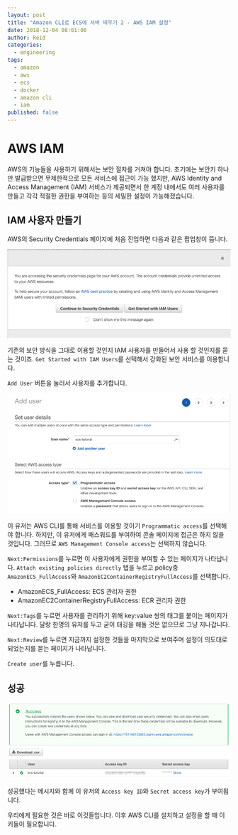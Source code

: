 ```yaml
---
layout: post
title: "Amazon CLI로 ECS에 서버 띄우기 2 - AWS IAM 설정"
date: 2018-12-04 08:01:00
author: Reid
categories:
  - engineering
tags:
  - amazon
  - aws
  - ecs
  - docker
  - amazon cli
  - iam
published: false
---
```

# AWS IAM
AWS의 기능들을 사용하기 위해서는 보안 절차를 거쳐야 합니다. 초기에는 보안키 하나만 발급받으면 무제한적으로 모든 서비스에 접근이 가능 했지만, AWS Identity and Access Management (IAM) 서비스가 제공되면서 한 계정 내에서도 여러 사용자를 만들고 각각 적절한 권한을 부여하는 등의 세밀한 설정이 가능해졌습니다.
## IAM 사용자 만들기
AWS의 Security Credentials 페이지에 처음 진입하면 다음과 같은 팝업창이 뜹니다.

![](/assets/iam-popup.png)

기존의 보안 방식을 그대로 이용할 것인지 IAM 사용자를 만들어서 사용 할 것인지를 묻는 것이죠. `Get Started with IAM Users`를 선택해서 강화된 보안 서비스를 이용합니다.

`Add User` 버튼을 눌러서 사용자를 추가합니다.

![](/assets/iam-add-user.png)

이 유저는 AWS CLI를 통해 서비스를 이용할 것이기 `Programmatic access`를 선택해야 합니다. 하지만, 이 유저에게 패스워드를 부여하여 콘솔 페이지에 접근은 하지 않을 것입니다. 그러므로 `AWS Management Console access`는 선택하지 않습니다.

`Next:Permissions`를 누르면 이 사용자에게 권한을 부여할 수 있는 페이지가 나타납니다. `Attach existing policies directly` 탭을 누르고 policy중 `AmazonECS_FullAccess`와 `AmazonEC2ContainerRegistryFullAccess`를 선택합니다.

- AmazonECS_FullAccess: ECS 관리자 권한
- AmazonEC2ContainerRegistryFullAccess: ECR 관리자 권한

`Next:Tags`를 누르면 사용자를 관리하기 위해 key:value 쌍의 태그를 붙이는 페이지가 나타납니다. 달랑 한명의 유저를 두고 굳이 태깅을 해둘 것은 없으므로 그냥 지나갑니다.

`Next:Review`를 누르면 지금까지 설정한 것들을 마지막으로 보여주며 설정이 의도대로 되었는지를 묻는 페이지가 나타납니다.

`Create user`를 누릅니다.

## 성공

![](/assets/iam-success.png)

성공했다는 메시지와 함께 이 유저의 `Access key ID`와 `Secret access key`가 부여됩니다.

우리에게 필요한 것은 바로 이것들입니다. 이후 AWS CLI를 설치하고 설정을 할 때 이 키들이 필요합니다.